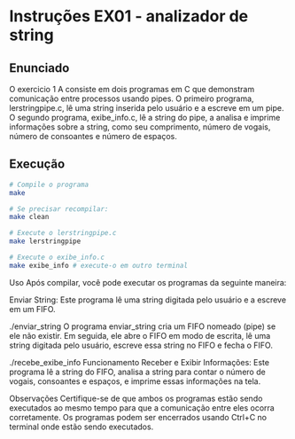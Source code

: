 
# Instruções EX01 - analizador de string


## Enunciado
O exercicio 1 A consiste em dois programas em C que demonstram comunicação entre processos usando pipes. O primeiro programa, lerstringpipe.c, lê uma string inserida pelo usuário e a escreve em um pipe. O segundo programa, exibe_info.c, lê a string do pipe, a analisa e imprime informações sobre a string, como seu comprimento, número de vogais, número de consoantes e número de espaços.

## Execução

```bash
# Compile o programa
make

# Se precisar recompilar:
make clean

# Execute o lerstringpipe.c
make lerstringpipe

# Execute o exibe_info.c
make exibe_info # execute-o em outro terminal

```
Uso
Após compilar, você pode executar os programas da seguinte maneira:

Enviar String: Este programa lê uma string digitada pelo usuário e a escreve em um FIFO.

./enviar_string
O programa enviar_string cria um FIFO nomeado (pipe) se ele não existir. Em seguida, ele abre o FIFO em modo de escrita, lê uma string digitada pelo usuário, escreve essa string no FIFO e fecha o FIFO.

./recebe_exibe_info
Funcionamento
Receber e Exibir Informações: Este programa lê a string do FIFO, analisa a string para contar o número de vogais, consoantes e espaços, e imprime essas informações na tela.


Observações
Certifique-se de que ambos os programas estão sendo executados ao mesmo tempo para que a comunicação entre eles ocorra corretamente.
Os programas podem ser encerrados usando Ctrl+C no terminal onde estão sendo executados.
